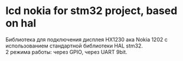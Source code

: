 # lcd nokia for stm32 project, based on hal
Библиотека для подключения дисплея HX1230 ака Nokia 1202 с использованием стандартной библиотеки HAL stm32. <br>
2 режима работы: через GPIO, через UART 9bit.
